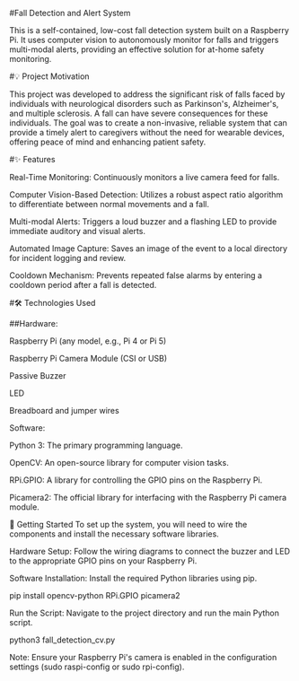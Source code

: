 #Fall Detection and Alert System

This is a self-contained, low-cost fall detection system built on a Raspberry Pi. It uses computer vision to autonomously monitor for falls and triggers multi-modal alerts, providing an effective solution for at-home safety monitoring.

#💡 Project Motivation

This project was developed to address the significant risk of falls faced by individuals with neurological disorders such as Parkinson's, Alzheimer's, and multiple sclerosis. A fall can have severe consequences for these individuals. The goal was to create a non-invasive, reliable system that can provide a timely alert to caregivers without the need for wearable devices, offering peace of mind and enhancing patient safety.

#✨ Features

Real-Time Monitoring: Continuously monitors a live camera feed for falls.

Computer Vision-Based Detection: Utilizes a robust aspect ratio algorithm to differentiate between normal movements and a fall.

Multi-modal Alerts: Triggers a loud buzzer and a flashing LED to provide immediate auditory and visual alerts.

Automated Image Capture: Saves an image of the event to a local directory for incident logging and review.

Cooldown Mechanism: Prevents repeated false alarms by entering a cooldown period after a fall is detected.

#🛠️ Technologies Used

##Hardware:

Raspberry Pi (any model, e.g., Pi 4 or Pi 5)

Raspberry Pi Camera Module (CSI or USB)

Passive Buzzer

LED

Breadboard and jumper wires

Software:

Python 3: The primary programming language.

OpenCV: An open-source library for computer vision tasks.

RPi.GPIO: A library for controlling the GPIO pins on the Raspberry Pi.

Picamera2: The official library for interfacing with the Raspberry Pi camera module.

🚀 Getting Started
To set up the system, you will need to wire the components and install the necessary software libraries.

Hardware Setup: Follow the wiring diagrams to connect the buzzer and LED to the appropriate GPIO pins on your Raspberry Pi.

Software Installation: Install the required Python libraries using pip.

pip install opencv-python RPi.GPIO picamera2

Run the Script: Navigate to the project directory and run the main Python script.

python3 fall_detection_cv.py

Note: Ensure your Raspberry Pi's camera is enabled in the configuration settings (sudo raspi-config or sudo rpi-config).
